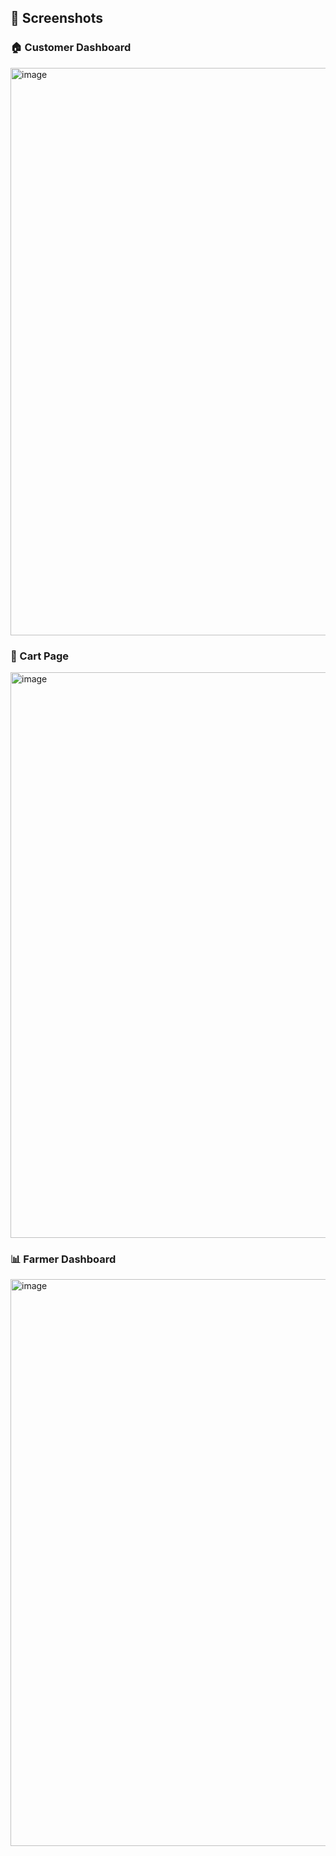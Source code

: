 ## 📸 Screenshots

### 🏠 Customer Dashboard
<img width="1919" height="908" alt="image" src="https://github.com/user-attachments/assets/1a0dce2a-db1f-4e39-ad66-2e61a5c7d8b9" />

### 🛒 Cart Page
<img width="1919" height="905" alt="image" src="https://github.com/user-attachments/assets/0af8a2c9-d824-4dc2-bd75-794916e0be24" />

### 📊 Farmer Dashboard
<img width="1919" height="907" alt="image" src="https://github.com/user-attachments/assets/58eb30b3-cf33-49ef-a4b1-54e4a16559bc" />

